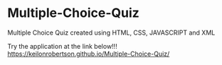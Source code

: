 # Multiple-Choice-Quiz
Multiple Choice Quiz created using HTML, CSS, JAVASCRIPT and XML

Try the application at the link below!!!
https://keilonrobertson.github.io/Multiple-Choice-Quiz/
